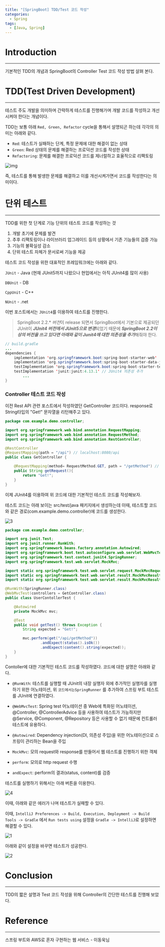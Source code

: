 ```yaml
---
title: "[SpringBoot] TDD/Test 코드 작성"
categories:
  - Spring
tags:
  - [Java, Spring]
---
```




# Introduction

---

기본적인 TDD의 개념과 SpringBoot의 Controller Test 코드 작성 방법 살펴 본다.



# TDD(Test Driven Development)

---

테스트 주도 개발을 의미하며 간략하게 테스트를 진행해가며 개발 코드를 작성하고 개선시켜야 한다는 개념이다.

TDD는 보통 아래 `Red, Green, Refactor` cycle을 통해서 설명되곤 하는데 각각의 의미는 아래와 같다.

- `Red`: 테스트가 실패하는 단계, 특정 문제에 대한 해결이 없는 상태
- `Green`: Red 상태의 문제를 해결하는 프로덕션 코드를 작성한 상태
- `Refactoring`: 문제를 해결한 프로덕션 코드를 제너럴하고 효율적으로 리팩토링

![img](../../assets/images/03-27-spring-test/1.png)

즉, 테스트를 통해 발생한 문제를 해결하고 이를 개선시켜가면서 코드를 작성한다는 의미이다.



# 단위 테스트

---

TDD를 위한 첫 단계로 기능 단위의 테스트 코드를 작성하는 것

1. 개발 초기에 문제를 발견
2. 추후 리팩토링이나 라이브러리 업그레이드 등의 상황에서 기존 기능들의 검증 가능
3. 기능의 불확실성 감소
4. 단위 테스트 자체가 문서로써 기능을 제공



테스트 코드 작성을 위한 대표적인 프레임워크에는 아래와 같다. 

`JUnit` - Java (현재 JUnit5까지 나왔으나 현업에서는 아직 JUnit4를 많이 사용)

`DBUnit` - DB

`CppUnit` - C++

`NUnit` - .net



이번 포스트에서는 `JUnit4`를 이용하여 테스트를 진행한다.

> SpringBoot 2.2.* *버전*이 release 되면서 SpringBoot에서 기본으로 제공되던 JUnit이 ***JUnit4 버전에서 JUnit5으로  변경***되었기 때문에 ***SpringBoot 2.2이상의 버전을 쓰고 있다면 아래와 같이 Junit4에 대한 의존성을 추가***해줘야 한다.

```java
// build.gradle
...
dependencies {
    implementation 'org.springframework.boot:spring-boot-starter-web'
    implementation 'org.springframework.boot:spring-boot-starter-data-jpa'
    testImplementation 'org.springframework.boot:spring-boot-starter-test'
    testImplementation 'junit:junit:4.13.1' // JUnit4 의존성 추가
		...
}
```



### Controller 테스트 코드 작성

이전 Rest API 관련 포스트에서 작성하였던 GetController 코드이다. response로 String타입의 "Get!" 문자열을 리턴해주고 있다.

```java
package com.example.demo.controller;

import org.springframework.web.bind.annotation.RequestMapping;
import org.springframework.web.bind.annotation.RequestMethod;
import org.springframework.web.bind.annotation.RestController;

@RestController
@RequestMapping(path = "/api") // localhost:8080/api
public class GetController {

    @RequestMapping(method= RequestMethod.GET, path = "/getMethod") // localhost:8080/api/getmethod
    public String getRequest(){
        return "Get!";
    }
}

```



이제 JUnit4를 이용하여 위 코드에 대한 기본적인 테스트 코드를 작성해보자.

테스트 코드는 아래 보이는 src/test/java 패키지에서 생성하는데 이때, 테스트할 코드와 같은 경로(com.example.demo.controller)에 코드를 생성한다.

![3](../../assets/images/03-26-spring-test/3.png)

```java
package com.example.demo.controller;

import org.junit.Test;
import org.junit.runner.RunWith;
import org.springframework.beans.factory.annotation.Autowired;
import org.springframework.boot.test.autoconfigure.web.servlet.WebMvcTest;
import org.springframework.test.context.junit4.SpringRunner;
import org.springframework.test.web.servlet.MockMvc;

import static org.springframework.test.web.servlet.request.MockMvcRequestBuilders.get;
import static org.springframework.test.web.servlet.result.MockMvcResultMatchers.content;
import static org.springframework.test.web.servlet.result.MockMvcResultMatchers.status;

@RunWith(SpringRunner.class)
@WebMvcTest(controllers = GetController.class)
public class UserContollerTest {

    @Autowired
    private MockMvc mvc;

    @Test
    public void getTest() throws Exception {
        String expected = "Get!";

        mvc.perform(get("/api/getMethod"))
                .andExpect(status().isOk())
                .andExpect(content().string(expected));
    }
}

```

Contoller에 대한 기본적인 테스트 코드를 작성하였다. 코드에 대한 설명은 아래와 같다.

- `@RunWith`: 테스트를 실행할 때 JUnit의 내장 실행자 외에 추가적인 실행자를 실행하기 위한 어노테이션, 위 `코드에서는SpringRunner` 를 추가하여 스프링 부트 테스트를 JUnit에 연결하였다.
- `@WebMvcTest`: Spring test 어노테이션 중 Web에 특화된 어노테이션, @Controller, @ControllerAdvice 등을 사용하여 테스트가 가능하지만 @Service, @Component, @Repository 등은 사용할 수 없기 때문에 컨트롤러 테스트에 유용하다.

- `@Autowired`: Dependency injection(DI, 의존성 주입)을 위한 어노테이션으로 스프링이 관리하는 Bean을 주입

- `MockMvc`: 모의 request와 response를 만들어서 웹 테스트를 진행하기 위한 객체

- `perform`: 모의로 http request 수행

- `andExpect`: perform의 결과(status, content)를 검증



테스트를 실행하기 위해서는 아래 버튼을 이용한다.

![4](../../assets/images/03-26-spring-test/4.png)



이때, 아래와 같은 에러가 나며 테스트가 실패할 수 있다.

이때, `IntelliJ Preferences -> Build, Execution, Deployment -> Build Tools -> Gradle` 에서 `Run tests using` 설정을 `Gradle -> IntelliJ`로 설정하면 해결할 수 있다.

![1](../../assets/images/03-26-spring-test/1.png)

아래와 같이 설정을 바꾸면 테스트가 성공한다.

![2](../../assets/images/03-26-spring-test/2.png)



# Conclusion

---

TDD의 짧은 설명과 Test 코드 작성을 위해 Controller의 간단한 테스트를 진행해 보았다.



# Reference

---

스프링 부트와 AWS로 혼자 구현하는 웹 서비스 - 이동욱님
